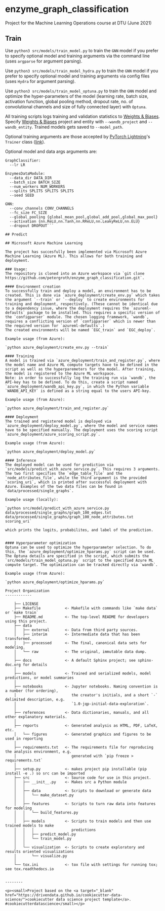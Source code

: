 enzyme_graph_classification
==============================

Project for the Machine Learning Operations course at DTU (June 2021)

## Train
Use `python3 src/models/train_model.py` to train the `GNN` model if you prefer to specify optional model and training arguments via the command line (uses `argparse` for argument parsing). 

Use `python3 src/models/train_model_hydra.py` to train the `GNN` model if you prefer to specify optional model and training arguments via config files (uses `Hydra` for argument parsing).

 Use `python3 src/models/train_model_optuna.py` to train the `GNN` model and optimize the hyper-parameters of the model (learning rate, batch size, activation function, global pooling method, dropout rate, no. of convolutional channels and size of fully connected layer) with `Optuna`.
 
All training scripts logs training and validation statistics to [Weights & Biases](http://wandb.ai/).  Specify  [Weights & Biases](http://wandb.ai/) project and entity with `--wandb_project` and `--wandb_entity`. Trained models gets saved to `--model_path`.

Optional training arguments are those accepted by [PyTorch Lightning](https://www.pytorchlightning.ai/)'s `Trainer` class ([link](https://pytorch-lightning.readthedocs.io/en/latest/common/trainer.html)). 

Optional model and data args arguments are:
```
GraphClassifier:
  --lr LR

EnzymesDataModule:
  --data_dir DATA_DIR
  --batch_size BATCH_SIZE
  --num_workers NUM_WORKERS
  --splits SPLITS SPLITS SPLITS
  --seed SEED

GNN:
  --conv_channels CONV_CHANNELS
  --fc_size FC_SIZE
  --global_pooling {global_mean_pool,global_add_pool,global_max_pool}
  --activation {nn.ReLU,nn.Tanh,nn.RReLU,nn.LeakyReLU,nn.ELU}
  --dropout DROPOUT```
 
## Predict

## Microsoft Azure Machine Learning

The project has succesfully been implemented via Microsoft Azure Machine Learning (Azure ML). This allows for both training and deployment.

### Usage:
The repository is cloned into an Azure workspace via `git clone https://github.com/petergroth/enzyme_graph_classification.git`. 

#### Environment creation
To successfully train and deploy a model, an environment has to be created. This is done via `azure_deployment/create_env.py` which takes the argument `--train` or `--deploy` to create environments for training and deployment, respectively. (These cannot be identical due to a dependency issue, where the deployment requires the `azureml-defaults` package to be installed. This requires a specific version of  the `configparser` module. The chosen logging framework, `wandb`, requires a conflicting version of `configparser` which is newer than the required version for `azureml-defaults`.)  
The created environments will be named `EGC_train` and `EGC_deploy`.

Example usage (from Azure):

`python azure_deployment/create_env.py --train`

#### Training
A model is trained via `azure_deployment/train_and_register.py`, where the model name and Azure ML compute targets have to be defined in the script as well as the hyperparemeters for the model. After training, the model is registered to the Azure ML workspace. 
Note: in order to successfully log the training run via `wandb`, the API-key has to be defined. To do this, create a script named `azure_deployment/wandb_api_key.py`, in which the Python variable `WANDB_API_KEY` is defined as a string equal to the users API-key.

Example usage (from Azure):

`python azure_deployment/train_and_register.py`

#### Deployment
The trained and registered model is deployed via `azure_deployment/deploy_model.py`, where the model and service names have to be specified manually. The deployment uses the scoring script `azure_deployment/azure_scoring_script.py`.

Example usage (from Azure):

`python azure_deployment/deploy_model.py`

#### Inference 
The deployed model can be used for prediction via `src/models/predict_with_azure_service.py`. This requires 3 arguments. The two first specifies the `edge_table_file` and the `node_attributes_file`, while the third argument is the provided `scoring_uri`, which is printed after successful deployment with Azure. Examples of the two data files can be found in `data/processed/single_graphs`.

Example usage (locally): 

`python src/model/predict_with_azure_service.py data/processed/single_graphs/graph_100_edges.txt data/processed/single_graphs/graph_100_node_attributes.txt scoring_uri` 

which prints the logits, probabilites, and label of the prediction.


#### Hyperparameter optimization
Optuna can be used to optimize the hyperparameter selection. To do this, the `azure_deployment/optimize_hparams.py` script can be used. The Optuna details are specified in the script, which submits the `src/models/train_model_optuna.py` script to the specified Azure ML compute target. The optimization can be tracked directly via `wandb`.

Example usage (from Azure):

`python azure_deployment/optimize_hparams.py`

Project Organization
------------

    ├── LICENSE
    ├── Makefile           <- Makefile with commands like `make data` or `make train`
    ├── README.md          <- The top-level README for developers using this project.
    ├── data
    │   ├── external       <- Data from third party sources.
    │   ├── interim        <- Intermediate data that has been transformed.
    │   ├── processed      <- The final, canonical data sets for modeling.
    │   └── raw            <- The original, immutable data dump.
    │
    ├── docs               <- A default Sphinx project; see sphinx-doc.org for details
    │
    ├── models             <- Trained and serialized models, model predictions, or model summaries
    │
    ├── notebooks          <- Jupyter notebooks. Naming convention is a number (for ordering),
    │                         the creator's initials, and a short `-` delimited description, e.g.
    │                         `1.0-jqp-initial-data-exploration`.
    │
    ├── references         <- Data dictionaries, manuals, and all other explanatory materials.
    │
    ├── reports            <- Generated analysis as HTML, PDF, LaTeX, etc.
    │   └── figures        <- Generated graphics and figures to be used in reporting
    │
    ├── requirements.txt   <- The requirements file for reproducing the analysis environment, e.g.
    │                         generated with `pip freeze > requirements.txt`
    │
    ├── setup.py           <- makes project pip installable (pip install -e .) so src can be imported
    ├── src                <- Source code for use in this project.
    │   ├── __init__.py    <- Makes src a Python module
    │   │
    │   ├── data           <- Scripts to download or generate data
    │   │   └── make_dataset.py
    │   │
    │   ├── features       <- Scripts to turn raw data into features for modeling
    │   │   └── build_features.py
    │   │
    │   ├── models         <- Scripts to train models and then use trained models to make
    │   │   │                 predictions
    │   │   ├── predict_model.py
    │   │   └── train_model.py
    │   │
    │   └── visualization  <- Scripts to create exploratory and results oriented visualizations
    │       └── visualize.py
    │
    └── tox.ini            <- tox file with settings for running tox; see tox.readthedocs.io


--------

<p><small>Project based on the <a target="_blank" href="https://drivendata.github.io/cookiecutter-data-science/">cookiecutter data science project template</a>. #cookiecutterdatascience</small></p>
